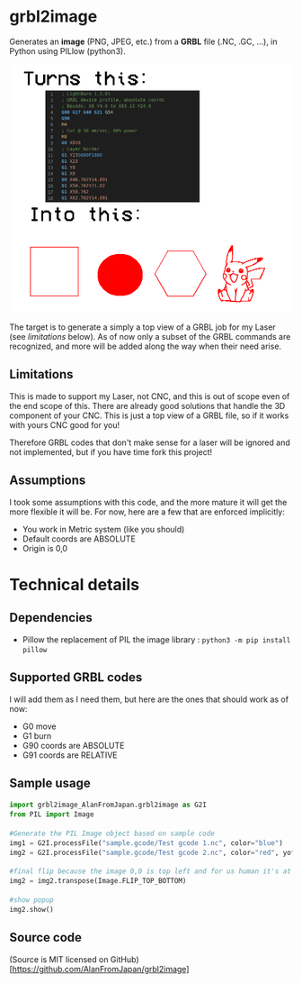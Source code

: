 # grbl2image
Generates an **image** (PNG, JPEG, etc.) from a **GRBL** file (.NC, .GC, ...), in Python using PILlow (python3).

![Turns GRBL code into PNG](https://github.com/AlanFromJapan/grbl2image/blob/main/grbl2image.png?raw=true)

The target is to generate a simply a top view of a GRBL job for my Laser (see *limitations* below). As of now only a subset of the GRBL commands are recognized, and more will be added along the way when their need arise.

## Limitations 
This is made to support my Laser, not CNC, and this is out of scope even of the end scope of this. There are already good solutions that handle the 3D component of your CNC. This is just a top view of a GRBL file, so if it works with yours CNC good for you!

Therefore GRBL codes that don't make sense for a laser will be ignored and not implemented, but if you have time fork this project!

## Assumptions
I took some assumptions with this code, and the more mature it will get the more flexible it will be. For now, here are a few that are enforced implicitly:
- You work in Metric system (like you should)
- Default coords are ABSOLUTE
- Origin is 0,0

# Technical details 

## Dependencies
- Pillow the replacement of PIL the image library : `python3 -m pip install pillow`

## Supported GRBL codes
I will add them as I need them, but here are the ones that should work as of now:
- G0 move
- G1 burn
- G90 coords are ABSOLUTE
- G91 coords are RELATIVE

## Sample usage

```python
import grbl2image_AlanFromJapan.grbl2image as G2I
from PIL import Image

#Generate the PIL Image object based on sample code
img1 = G2I.processFile("sample.gcode/Test gcode 1.nc", color="blue")
img2 = G2I.processFile("sample.gcode/Test gcode 2.nc", color="red", yoffset=300)

#final flip because the image 0,0 is top left and for us human it's at the bottom left
img2 = img2.transpose(Image.FLIP_TOP_BOTTOM)

#show popup
img2.show()
```

## Source code
(Source is MIT licensed on GitHub)[https://github.com/AlanFromJapan/grbl2image]
